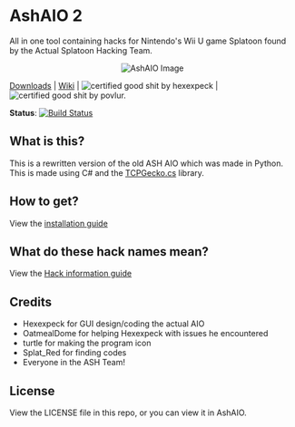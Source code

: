 # AshAIO 2
All in one tool containing hacks for Nintendo's Wii U game Splatoon found by the Actual Splatoon Hacking Team.

<p align="center">
  <img src="http://image.prntscr.com/image/25b6fafa1be64caeb40c5c52a6b85e7c.png" alt="AshAIO Image"/>
</p>

[Downloads](https://github.com/ASHTeam/ash-aio-2/releases/latest) | [Wiki](https://github.com/ASHTeam/ash-aio-2/wiki) | ![certified good shit by hexexpeck](http://b.repl.ca/v1/certified_good%20shit%20by-hexexpeck-green.png) | ![certified good shit by povlur.](http://b.repl.ca/v1/certified_good_shit_by-povlur.-blue.png)

**Status**: [![Build Status](https://travis-ci.org/ASHTeam/ash-aio-2.svg?branch=master)](https://travis-ci.org/ASHTeam/ash-aio-2)

## What is this?
This is a rewritten version of the old ASH AIO which was made in Python. This is made using C# and the [TCPGecko.cs](https://github.com/ASHTeam/TCPGecko.cs) library.

## How to get?
View the [installation guide](https://github.com/ASHTeam/ash-aio-2/wiki/How-to-get-ASH-AIO)

## What do these hack names mean?
View the [Hack information guide](https://github.com/ASHTeam/ash-aio-2/wiki/information-about-hacks)

## Credits
- Hexexpeck for GUI design/coding the actual AIO
- OatmealDome for helping Hexexpeck with issues he encountered
- turtle for making the program icon
- Splat_Red for finding codes
- Everyone in the ASH Team!

## License
View the LICENSE file in this repo, or you can view it in AshAIO.
